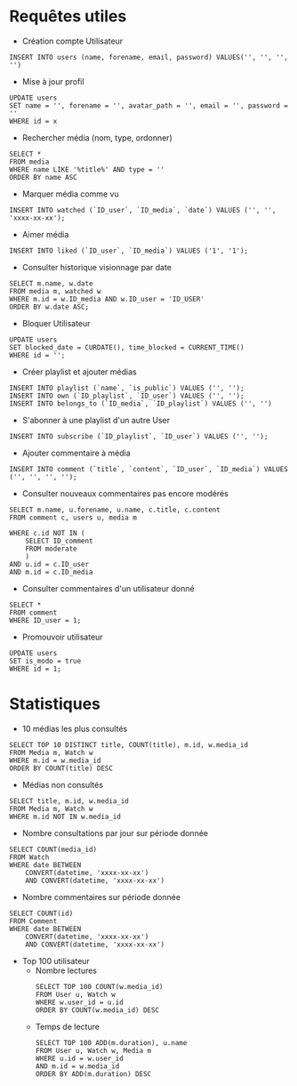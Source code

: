 # Requêtes utiles
- Création compte Utilisateur
```
INSERT INTO users (name, forename, email, password) VALUES('', '', '', '')
```

- Mise à jour profil
```
UPDATE users
SET name = '', forename = '', avatar_path = '', email = '', password = ''
WHERE id = x
```

- Rechercher média (nom, type, ordonner)
```
SELECT *
FROM media
WHERE name LIKE '%title%' AND type = ''
ORDER BY name ASC
```

- Marquer média comme vu
```
INSERT INTO watched (`ID_user`, `ID_media`, `date`) VALUES ('', '', 'xxxx-xx-xx');
```

- Aimer média
```
INSERT INTO liked (`ID_user`, `ID_media`) VALUES ('1', '1');
```

- Consulter historique visionnage par date
```
SELECT m.name, w.date
FROM media m, watched w 
WHERE m.id = w.ID_media AND w.ID_user = 'ID_USER'
ORDER BY w.date ASC; 
```

- Bloquer Utilisateur
```
UPDATE users 
SET blocked_date = CURDATE(), time_blocked = CURRENT_TIME() 
WHERE id = ''; 
```

- Créer playlist et ajouter médias
```
INSERT INTO playlist (`name`, `is_public`) VALUES ('', '');
INSERT INTO own (`ID_playlist`, `ID_user`) VALUES ('', '');
INSERT INTO belongs_to (`ID_media`, `ID_playlist`) VALUES ('', '')
```

- S'abonner à une playlist d'un autre User
```
INSERT INTO subscribe (`ID_playlist`, `ID_user`) VALUES ('', '');
```

- Ajouter commentaire à média
```
INSERT INTO comment (`title`, `content`, `ID_user`, `ID_media`) VALUES ('', '', '', '');
```

- Consulter nouveaux commentaires pas encore modérés
```
SELECT m.name, u.forename, u.name, c.title, c.content
FROM comment c, users u, media m

WHERE c.id NOT IN (
    SELECT ID_comment
    FROM moderate
	)
AND u.id = c.ID_user
AND m.id = c.ID_media
```

- Consulter commentaires d'un utilisateur donné
```
SELECT * 
FROM comment 
WHERE ID_user = 1; 
```

- Promouvoir utilisateur
```
UPDATE users 
SET is_modo = true 
WHERE id = 1; 
```

# Statistiques

- 10 médias les plus consultés
```
SELECT TOP 10 DISTINCT title, COUNT(title), m.id, w.media_id
FROM Media m, Watch w
WHERE m.id = w.media_id
ORDER BY COUNT(title) DESC
```

- Médias non consultés
```
SELECT title, m.id, w.media_id
FROM Media m, Watch w
WHERE m.id NOT IN w.media_id
```

- Nombre consultations par jour sur période donnée
```
SELECT COUNT(media_id)
FROM Watch
WHERE date BETWEEN
    CONVERT(datetime, 'xxxx-xx-xx')
    AND CONVERT(datetime, 'xxxx-xx-xx')
```

- Nombre commentaires sur période donnée
```
SELECT COUNT(id)
FROM Comment
WHERE date BETWEEN
    CONVERT(datetime, 'xxxx-xx-xx')
    AND CONVERT(datetime, 'xxxx-xx-xx')
```

- Top 100 utilisateur
    - Nombre lectures
        ```
        SELECT TOP 100 COUNT(w.media_id)
        FROM User u, Watch w
        WHERE w.user_id = u.id
        ORDER BY COUNT(w.media_id) DESC
        ```
    - Temps de lecture
        ```
        SELECT TOP 100 ADD(m.duration), u.name
        FROM User u, Watch w, Media m
        WHERE u.id = w.user_id
        AND m.id = w.media_id
        ORDER BY ADD(m.duration) DESC
        ```